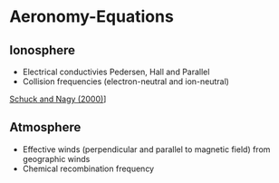 # Aeronomy-Equations

## Ionosphere 

- Electrical conductivies Pedersen, Hall and Parallel
- Collision frequencies (electron-neutral and ion-neutral) 

[Schuck and Nagy (2000)](https://doi.org/10.1017/CBO9780511635342)]

## Atmosphere

- Effective winds (perpendicular and parallel to magnetic field) from geographic winds
- Chemical recombination frequency 
